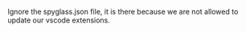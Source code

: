 Ignore the spyglass.json file, it is there because we are not allowed to update our vscode extensions.